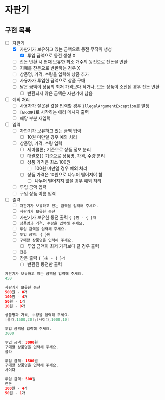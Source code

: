 # 자판기

## 구현 목록

- [ ] 자판기
  - [x] 자판기가 보유하고 있는 금액으로 동전 무작위 생성
    - [x] 투입 금액으로 동전 생성 X
  - [ ] 잔돈 반환 시 현재 보유한 최소 개수의 동전으로 잔돈을 반환
  - [ ] 지폐를 잔돈으로 반환하는 경우 X
  - [ ] 상품명, 가격, 수량을 입력해 상품 추가
  - [ ] 사용자가 투입한 금액으로 상품 구매
  - [ ] 남은 금액이 상품의 최저 가격보다 적거나, 모든 상품이 소진된 경우 잔돈 반환
    - [ ] 반환되지 않은 금액은 자판기에 남음

- [ ] 예외 처리
  - [ ] 사용자가 잘못된 값을 입력할 경우 `IllegalArgumentException`를 발생
  - [ ] `[ERROR]`로 시작하는 에러 메시지 출력
  - [ ] 해당 부분 재입력

- [ ] 입력
  - [ ] 자판기가 보유하고 있는 금액 입력
    - [ ] 10원 미만일 경우 예외 처리
  - [ ] 상품명, 가격, 수량 입력
    - [ ] 세미콜론`;` 기준으로 상품 정보 분리 
    - [ ] 대괄호`[]` 기준으로 상품명, 가격, 수량 분리
    - [ ] 상품 가격은 최소 100원
      - [ ] 100원 미만일 경우 예외 처리
    - [ ] 상품 가격은 10원으로 나누어 떨어져야 함
      - [ ] 나누어 떨어지지 않을 경우 예외 처리
  - [ ] 투입 금액 입력
  - [ ] 구입 상품 이름 입력

- [ ] 출력
  - [ ] `자판기가 보유하고 있는 금액을 입력해 주세요.`
  - [ ] `자판기가 보유한 동전`
  - [ ] 자판기가 보유한 동전 출력 `{ }원 - { }개`
  - [ ] `상품명과 가격, 수량을 입력해 주세요.`
  - [ ] `투입 금액을 입력해 주세요.` 
  - [ ] `투입 금액: { }원`
  - [ ] `구매할 상품명을 입력해 주세요.`
    - [ ] 투입 금액이 최저 가격보다 클 경우 출력
  - [ ] `잔돈`
  - [ ] 잔돈 출력 `{ }원 - { }개`
    - [ ] 반환된 동전만 출력

```java
자판기가 보유하고 있는 금액을 입력해 주세요.
450

자판기가 보유한 동전
500원 - 0개
100원 - 4개
50원 - 1개
10원 - 0개

상품명과 가격, 수량을 입력해 주세요.
[콜라,1500,20];[사이다,1000,10]

투입 금액을 입력해 주세요.
3000

투입 금액: 3000원
구매할 상품명을 입력해 주세요.
콜라

투입 금액: 1500원
구매할 상품명을 입력해 주세요.
사이다

투입 금액: 500원
잔돈
100원 - 4개
50원 - 1개
```